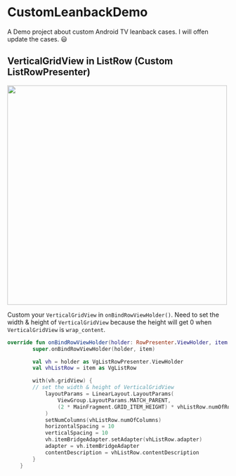 # CustomLeanbackDemo
A Demo project about custom Android TV leanback cases. I will offen update the cases. :smiley:

## VerticalGridView in ListRow (Custom ListRowPresenter)
<img src="https://user-images.githubusercontent.com/103634274/167927242-0f6f8593-fe7c-4d5e-97c0-aafbc995f6b2.png" width="500">

Custom your `VerticalGridView` in `onBindRowViewHolder()`. Need to set the width & height of `VerticalGridView` because the height will get 0 when `VerticalGridView` is `wrap_content`.
``` Kotlin
override fun onBindRowViewHolder(holder: RowPresenter.ViewHolder, item: Any) {
        super.onBindRowViewHolder(holder, item)

        val vh = holder as VgListRowPresenter.ViewHolder
        val vhListRow = item as VgListRow

        with(vh.gridView) {
        // set the width & height of VerticalGridView
            layoutParams = LinearLayout.LayoutParams(
                ViewGroup.LayoutParams.MATCH_PARENT,
                (2 * MainFragment.GRID_ITEM_HEIGHT) * vhListRow.numOfRows
            )
            setNumColumns(vhListRow.numOfColumns)
            horizontalSpacing = 10
            verticalSpacing = 10
            vh.itemBridgeAdapter.setAdapter(vhListRow.adapter)
            adapter = vh.itemBridgeAdapter
            contentDescription = vhListRow.contentDescription
        }
    }
```
